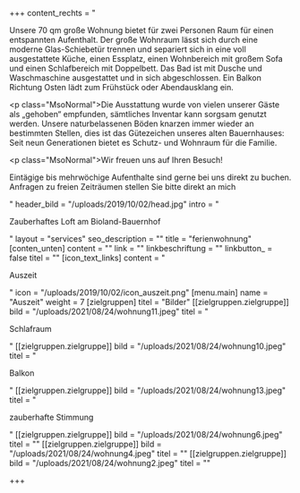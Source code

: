 +++
content_rechts = "<p>Unsere 70 qm große Wohnung bietet für zwei Personen Raum für einen entspannten Aufenthalt. Der große Wohnraum lässt sich durch eine moderne Glas-Schiebetür trennen und separiert sich in eine voll ausgestattete Küche, einen Essplatz, einen Wohnbereich mit großem Sofa und einen Schlafbereich mit Doppelbett. Das Bad ist mit Dusche und Waschmaschine ausgestattet und in sich abgeschlossen. Ein Balkon Richtung Osten lädt zum Frühstück oder Abendausklang ein.</p><p class=\"MsoNormal\">Die Ausstattung wurde von vielen unserer Gäste als „gehoben“ empfunden, sämtliches Inventar kann sorgsam genutzt werden. Unsere naturbelassenen Böden knarzen immer wieder an bestimmten Stellen, dies ist das Gütezeichen unseres alten Bauernhauses: Seit neun Generationen bietet es Schutz- und Wohnraum für die Familie.</p><p class=\"MsoNormal\">Wir freuen uns auf Ihren Besuch!</p><p>Eintägige bis mehrwöchige Aufenthalte sind gerne bei uns direkt zu buchen. Anfragen zu freien Zeiträumen stellen Sie bitte direkt an mich</p>"
header_bild = "/uploads/2019/10/02/head.jpg"
intro = "<p>Zauberhaftes Loft am Bioland-Bauernhof</p>"
layout = "services"
seo_description = ""
title = "ferienwohnung"
[conten_unten]
content = ""
link = ""
linkbeschriftung = ""
linkbutton_ = false
titel = ""
[icon_text_links]
content = "<p>Auszeit</p>"
icon = "/uploads/2019/10/02/icon_auszeit.png"
[menu.main]
name = "Auszeit"
weight = 7
[zielgruppen]
titel = "Bilder"
[[zielgruppen.zielgruppe]]
bild = "/uploads/2021/08/24/wohnung11.jpeg"
titel = "<p>Schlafraum</p>"
[[zielgruppen.zielgruppe]]
bild = "/uploads/2021/08/24/wohnung10.jpeg"
titel = "<p>Balkon</p>"
[[zielgruppen.zielgruppe]]
bild = "/uploads/2021/08/24/wohnung13.jpeg"
titel = "<p>zauberhafte Stimmung</p>"
[[zielgruppen.zielgruppe]]
bild = "/uploads/2021/08/24/wohnung6.jpeg"
titel = ""
[[zielgruppen.zielgruppe]]
bild = "/uploads/2021/08/24/wohnung4.jpeg"
titel = ""
[[zielgruppen.zielgruppe]]
bild = "/uploads/2021/08/24/wohnung2.jpeg"
titel = ""

+++
